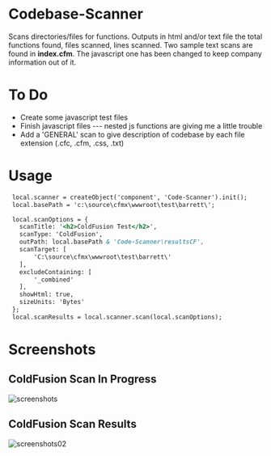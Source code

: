 # Codebase-Scanner
Scans directories/files for functions. Outputs in html and/or text file the total functions found, files scanned, lines scanned. Two sample text scans are found in **index.cfm**. The javascript one has been changed to keep company information out of it.

# To Do
* Create some javascript test files
* Finish javascript files --- nested js functions are giving me a little trouble
* Add a 'GENERAL' scan to give description of codebase by each file extension (.cfc, .cfm, .css, .txt)

# Usage
``` ColdFusion
 local.scanner = createObject('component', 'Code-Scanner').init();
 local.basePath = 'c:\source\cfmx\wwwroot\test\barrett\'; 

 local.scanOptions = {
   scanTitle: '<h2>ColdFusion Test</h2>',
   scanType: 'ColdFusion',
   outPath: local.basePath & 'Code-Scanner\resultsCF',
   scanTarget: [
       'C:\source\cfmx\wwwroot\test\barrett\'
   ],
   excludeContaining: [
       '_combined'
   ],
   showHtml: true,
   sizeUnits: 'Bytes'
 };
 local.scanResults = local.scanner.scan(local.scanOptions);
```
# Screenshots

## ColdFusion Scan In Progress
![screenshots](https://user-images.githubusercontent.com/15623775/43048614-7d4a9860-8db8-11e8-810d-1081ea4644f5.PNG)

## ColdFusion Scan Results
![screenshots02](https://user-images.githubusercontent.com/15623775/43048619-87060efc-8db8-11e8-8513-6b5079935b29.PNG)

